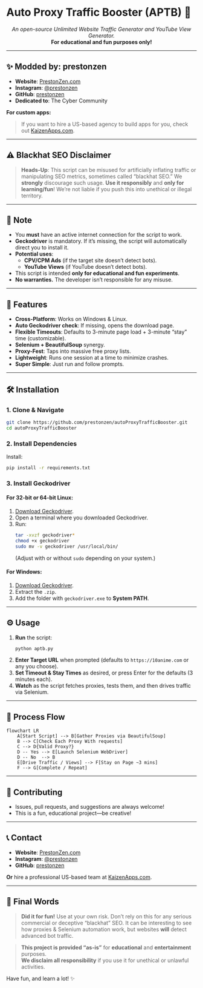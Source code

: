 # Auto Proxy Traffic Booster (APTB) 🚀

<p align="center">
  <em>An open-source Unlimited Website Traffic Generator and YouTube View Generator.</em><br>
  <strong>For educational and fun purposes only!</strong>
</p>

---

## ✨ Modded by: **prestonzen**  
- **Website**: [PrestonZen.com](https://prestonzen.com)  
- **Instagram**: [@prestonzen](https://www.instagram.com/prestonzen)  
- **GitHub**: [prestonzen](https://www.github.com/prestonzen)  
- **Dedicated to**: The Cyber Community  

**For custom apps:**  
> If you want to hire a US-based agency to build apps for you, check out [KaizenApps.com](https://kaizenapps.com).  

---

## ⚠️ Blackhat SEO Disclaimer

> **Heads-Up**: This script can be misused for artificially inflating traffic or manipulating SEO metrics, sometimes called “blackhat SEO.” We **strongly** discourage such usage. **Use it responsibly** and **only for learning/fun**! We’re not liable if you push this into unethical or illegal territory.

---

## 📝 Note

- You **must** have an active internet connection for the script to work.
- **Geckodriver** is mandatory. If it’s missing, the script will automatically direct you to install it.
- **Potential uses**:
  - **CPV/CPM Ads** (if the target site doesn’t detect bots).
  - **YouTube Views** (if YouTube doesn’t detect bots).
- This script is intended **only for educational and fun experiments**.
- **No warranties.** The developer isn’t responsible for any misuse.

---

## 🌟 Features

- **Cross-Platform**: Works on Windows & Linux.
- **Auto Geckodriver check**: If missing, opens the download page.
- **Flexible Timeouts**: Defaults to 3-minute page load + 3-minute “stay” time (customizable).
- **Selenium + BeautifulSoup** synergy.
- **Proxy-Fest**: Taps into massive free proxy lists.
- **Lightweight**: Runs one session at a time to minimize crashes.
- **Super Simple**: Just run and follow prompts.

---

## 🛠 Installation

### 1. Clone & Navigate

```bash
git clone https://github.com/prestonzen/autoProxyTrafficBooster.git
cd autoProxyTrafficBooster
```

### 2. Install Dependencies

Install:

```bash
pip install -r requirements.txt
```

### 3. Install Geckodriver

#### For 32-bit or 64-bit Linux:
1. [Download Geckodriver](https://github.com/mozilla/geckodriver/releases).
2. Open a terminal where you downloaded Geckodriver.
3. Run:
   ```bash
   tar -xvzf geckodriver*
   chmod +x geckodriver
   sudo mv -v geckodriver /usr/local/bin/
   ```
   (Adjust with or without `sudo` depending on your system.)

#### For Windows:
1. [Download Geckodriver](https://github.com/mozilla/geckodriver/releases).
2. Extract the `.zip`.
3. Add the folder with `geckodriver.exe` to **System PATH**.

---

## ⚙️ Usage

1. **Run** the script:
   ```bash
   python aptb.py
   ```
2. **Enter Target URL** when prompted (defaults to `https://10anime.com` or any you choose).
3. **Set Timeout & Stay Times** as desired, or press Enter for the defaults (3 minutes each).
4. **Watch** as the script fetches proxies, tests them, and then drives traffic via Selenium.

---

## 🔁 Process Flow

```mermaid
flowchart LR
    A[Start Script] --> B[Gather Proxies via BeautifulSoup]
    B --> C[Check Each Proxy With requests]
    C --> D{Valid Proxy?}
    D -- Yes --> E[Launch Selenium WebDriver]
    D -- No  --> B
    E[Drive Traffic / Views] --> F[Stay on Page ~3 mins]
    F --> G[Complete / Repeat]
```

---

## 🤝 Contributing

- Issues, pull requests, and suggestions are always welcome!
- This is a fun, educational project—be creative!

---

## 📞 Contact

- **Website**: [PrestonZen.com](https://prestonzen.com)  
- **Instagram**: [@prestonzen](https://www.instagram.com/prestonzen)  
- **GitHub**: [prestonzen](https://github.com/prestonzen)  

**Or** hire a professional US-based team at [KaizenApps.com](https://kaizenapps.com).

---

## 🎉 Final Words

> **Did it for fun!** Use at your own risk. Don’t rely on this for any serious commercial or deceptive “blackhat” SEO. It can be interesting to see how proxies & Selenium automation work, but websites **will** detect advanced bot traffic.  

> **This project is provided “as-is”** for **educational** and **entertainment** purposes.  
> **We disclaim all responsibility** if you use it for unethical or unlawful activities.  

Have fun, and learn a lot! ✨  